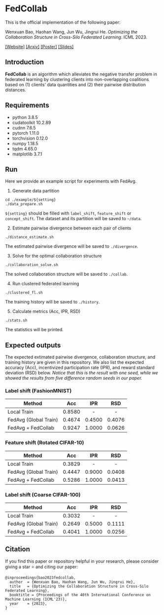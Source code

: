 # FedCollab

This is the official implementation of the following paper:

Wenxuan Bao, Haohan Wang, Jun Wu, Jingrui He. _Optimizing the Collaboration Structure in Cross-Silo Federated Learning_.
ICML 2023.

[\[Website\]](https://baowenxuan.github.io/projects/FedCollab/)
[\[Arxiv\]](https://arxiv.org/abs/2306.06508) 
[\[Poster\]](https://github.com/baowenxuan/FedCollab/blob/master/material/FedCollab_poster.pdf) 
[\[Slides\]](https://github.com/baowenxuan/FedCollab/blob/master/material/FedCollab_slides.pdf) 

## Introduction

**FedCollab** is an algorithm which alleviates the negative transfer problem in federated learning by clustering clients
into non-overlapping coalitions based on (1) clients' data quantities and (2) their pairwise distribution distances. 

## Requirements

- python 3.8.5
- cudatoolkit 10.2.89
- cudnn 7.6.5
- pytorch 1.11.0
- torchvision 0.12.0
- numpy 1.18.5
- tqdm 4.65.0
- matplotlib 3.7.1

## Run

Here we provide an example script for experiments with FedAvg.

1. Generate data partition

```shell
cd ./example/${setting}
./data_prepare.sh
```

`${setting}` should be filled with `label_shift`, `feature_shift` or `concept_shift`. The dataset and its partition will
be saved to `~/data`.

2. Estimate pairwise divergence between each pair of clients

```shell
./distance_estimate.sh
```

The estimated pairwise divergence will be saved to `./divergence`.

3. Solve for the optimal collaboration structure

```shell
./collaboration_solve.sh
```

The solved collaboration structure will be saved to `./collab`.

4. Run clustered federated learning

```shell
./clustered_fl.sh
```

The training history will be saved to `./history`.

5. Calculate metrics (Acc, IPR, RSD)

```shell
./stats.sh
```

The statistics will be printed.

## Expected outputs

The expected extimated pairwise divergence, collaboration structure, and training history are given in this repository.
We also list the expected accuracy (Acc), incentivized participation rate (IPR), and reward standard deviation (RSD)
below. _Notice that this is the result with one seed, while we showed the results from five difference random seeds in
our paper._

### Label shift (FashionMNIST)

| Method                |  Acc   |  IPR   |  RSD   |
|-----------------------|:------:|:------:|:------:|
| Local Train           | 0.8580 |   -    |   -    |
| FedAvg (Global Train) | 0.4674 | 0.4500 | 0.4076 |
| FedAvg + FedCollab    | 0.9247 | 1.0000 | 0.0626 |

### Feature shift (Rotated CIFAR-10)

| Method                |  Acc   |  IPR   |  RSD   |
|-----------------------|:------:|:------:|:------:|
| Local Train           | 0.3829 |   -    |   -    |
| FedAvg (Global Train) | 0.4447 | 0.9000 | 0.0408 |
| FedAvg + FedCollab    | 0.5286 | 1.0000 | 0.0413 |

### Label shift (Coarse CIFAR-100)

| Method                |  Acc   |  IPR   |  RSD   |
|-----------------------|:------:|:------:|:------:|
| Local Train           | 0.3032 |   -    |   -    |
| FedAvg (Global Train) | 0.2649 | 0.5000 | 0.1111 |
| FedAvg + FedCollab    | 0.4041 | 1.0000 | 0.0256 |

## Citation

If you find this paper or repository helpful in your research, please consider giving a star ⭐️ and citing our paper:

```text
@inproceedings{bao2023fedcollab,
  author  = {Wenxuan Bao, Haohan Wang, Jun Wu, Jingrui He},
  title   = {Optimizing the Collaboration Structure in Cross-Silo Federated Learning},
  booktitle = {Proceedings of the 40th International Conference on Machine Learning (ICML'23)},
  year    = {2023},
}
```